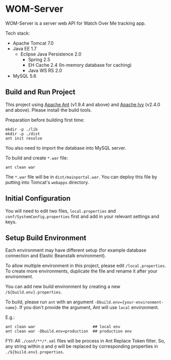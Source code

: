 # WOM-Server

WOM-Server is a server web API for Watch Over Me tracking app.

Tech stack:

* Apache Tomcat 7.0
* Java EE 1.7
    * Eclipse Java Persistence 2.0
		* Spring 2.5
		* EH Cache 2.4 (In-memory database for caching)
		* Java WS RS 2.0
* MySQL 5.6

## Build and Run Project

This project using [Apache Ant](http://ant.apache.org/) (v1.9.4 and above) and [Apache Ivy](http://ant.apache.org/ivy/) (v2.4.0 and above). Please install the build tools.

Preparation before building first time:

```
mkdir -p ./lib
mkdir -p ./dist
ant init resolve
```

You also need to import the database into MySQL server.

To build and create `*.war` file:

```
ant clean war
```

The `*.war` file will be in `dist/mainportal.war`. You can deploy this file by putting into Tomcat's `webapps` directory.

## Initial Configuration
You will need to edit two files, `local.properties` and  `conf/SystemConfig.properties` first and add in your relevant settings and keys.

## Setup Build Environment

Each environment may have different setup (for example database connection and Elastic Beanstalk environment).

To allow multiple environment in this project, please edit `/local.properties`.
To create more environments, duplicate the file and rename it after your environment.

You can add new build environment by creating a new `/${build.env}.properties`.

To build, please run `ant` with an argument `-Dbuild.env={your-environment-name}`. If you don't provide the argument, Ant will use `local` environment.

E.g.:

    ant clean war                         ## local env
    ant clean war -Dbuild.env=production  ## production env

FYI: All `./conf/**/*.xml` files will be process in Ant Replace Token filter. So, any string within `@` and `@` will be replaced by corresponding properties in `./${build.env}.properties`.
